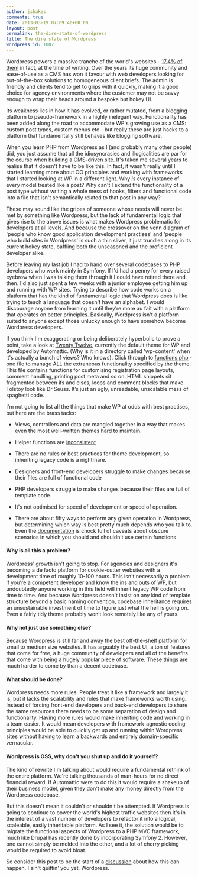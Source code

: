 ```yaml
---
author: jshakes
comments: true
date: 2013-03-19 07:09:40+00:00
layout: post
permalink: the-dire-state-of-wordpress
title: The dire state of Wordpress
wordpress_id: 1007
---
```


Wordpress powers a massive tranche of the world's websites - [17.4% of them](http://en.wordpress.com/stats/) in fact, at the time of writing. Over the years its huge community and ease-of-use as a CMS has won it favour with web developers looking for out-of-the-box solutions to homogeneous client briefs. The admin is friendly and clients tend to get to grips with it quickly, making it a good choice for agency environments where the customer may not be savvy enough to wrap their heads around a bespoke but hokey UI.

Its weakness lies in how it has evolved, or rather mutated, from a blogging platform to pseudo-framework in a highly inelegant way. Functionality has been added along the road to accommodate WP's growing use as a CMS: custom post types, custom menus etc - but really these are just hacks to a platform that fundamentally still behaves like blogging software.

When you learn PHP from Wordpress as I (and probably many other people) did, you just assume that all the idiosyncrasies and illogicalities are par for the course when building a CMS-driven site. It's taken me several years to realise that it doesn't have to be like this. In fact, it wasn't really until I started learning more about OO principles and working with frameworks that I started looking at WP in a different light. Why _is_ every instance of every model treated like a post? Why can't I extend the functionality of a post type without writing a whole mess of hooks, filters and functional code into a file that isn't semantically related to that post in any way?

These may sound like the gripes of someone whose needs will never be met by something like Wordpress, but the lack of fundamental logic that gives rise to the above issues is what makes Wordpress problematic for developers at all levels. And because the crossover on the venn diagram of 'people who know good application development practises' and 'people who build sites in Wordpress' is such a thin sliver, it just trundles along in its current hokey state, baffling both the unseasoned and the proficient developer alike.

Before leaving my last job I had to hand over several codebases to PHP developers who work mainly in Symfony. If I'd had a penny for every raised eyebrow when I was talking them through it I could have retired there and then. I'd also just spent a few weeks with a junior employee getting him up and running with WP sites. Trying to describe how code works on a platform that has the kind of fundamental logic that Wordpress does is like trying to teach a language that doesn't have an alphabet. I would discourage anyone from learning it until they’re more au fait with a platform that operates on better principles. Basically, Wordpress isn't a platform suited to anyone except those unlucky enough to have somehow become Wordpress developers.

If you think I'm exaggerating or being deliberately hyperbolic to prove a point, take a look at [Twenty Twelve](https://github.com/WordPress/WordPress/tree/master/wp-content/themes/twentytwelve ), currently the default theme for WP and developed by Automattic. (Why is it in a directory called 'wp-content' when it's actually a bunch of views? Who knows). Click through to [functions.php](https://github.com/WordPress/WordPress/blob/master/wp-content/themes/twentytwelve/functions.php) - one file to manage ALL the extraneous functionality specified by the theme. This file contains functions for customising registration page layouts, comment handling, printing post meta and so on. HTML snippets sit fragmented between ifs and elses, loops and comment blocks that make Tolstoy look like Dr Seuss. It’s just an ugly, unreadable, unscalable mess of spaghetti code.

I'm not going to list all the things that make WP at odds with best practises, but here are the brass tacks:



	
  * Views, controllers and data are mangled together in a way that makes even the most well-written themes hard to maintain.

	
  * Helper functions are [inconsistent](http://lorib.me/code/dont-get-the-permalink/ )

	
  * There are no rules or best practices for theme development, so inheriting legacy code is a nightmare.

	
  * Designers and front-end developers struggle to make changes because their files are full of functional code

	
  * PHP developers struggle to make changes because their files are full of template code

	
  * It's not optimised for speed of development or speed of operation.

	
  * There are about fifty ways to perform any given operation in Wordpress, but determining which way is best pretty much depends who you talk to. Even the [documentation](http://codex.wordpress.org/Function_Reference/query_posts) is chock full of caveats about obscure scenarios in which you should and shouldn’t use certain functions




#### Why is all this a problem?


Wordpress' growth isn't going to stop. For agencies and designers it's becoming a de facto platform for cookie-cutter websites with a development time of roughly 10-100 hours. This isn't necessarily a problem if you're a competent developer and know the ins and outs of WP, but undoubtedly anyone working in this field will inherit legacy WP code from time to time. And because Wordpress doesn't insist on any kind of template structure beyond a basic naming convention, codebase inheritance requires an unsustainable investment of time to figure just what the hell is going on. Even a fairly tidy theme probably won’t look remotely like any of yours.


#### Why not just use something else?


Because Wordpress is still far and away the best off-the-shelf platform for small to medium size websites. It has arguably the best UI, a ton of features that come for free, a huge community of developers and all of the benefits that come with being a hugely popular piece of software. These things are much harder to come by than a decent codebase.


#### What should be done?


Wordpress needs more rules. People treat it like a framework and largely it is, but it lacks the scalability and rules that make frameworks worth using. Instead of forcing front-end developers and back-end developers to share the same resources there needs to be some separation of design and functionality. Having more rules would make inheriting code and working in a team easier. It would mean developers with framework-agnostic coding principles would be able to quickly get up and running within Wordpress sites without having to learn a backwards and entirely domain-specific vernacular.


#### Wordpress is OSS, why don't you shut up and do it yourself?


The kind of rewrite I'm talking about would require a fundamental rethink of the entire platform. We're talking thousands of man-hours for no direct financial reward. If Automattic were to do this it would require a shakeup of their business model, given they don't make any money directly from the Wordpress codebase.

But this doesn't mean it couldn't or shouldn't be attempted. If Wordpress is going to continue to power the world's highest traffic websites then it's in the interest of a vast number of developers to refactor it into a logical, scaleable, easily inheritable platform. As I see it, the solution would be to migrate the functional aspects of Wordpress to a PHP MVC framework, much like Drupal has recently done by incorporating Symfony 2. However, one cannot simply be melded into the other, and a lot of cherry picking would be required to avoid bloat.

So consider this post to be the start of a [discussion](https://news.ycombinator.com/item?id=5407879) about how this can happen. I ain't quittin' you yet, Wordpress.
